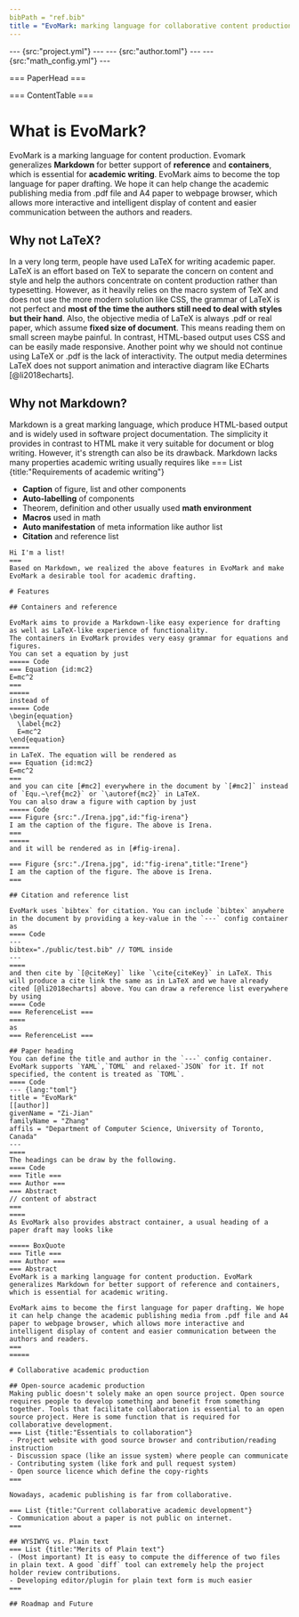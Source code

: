 ```yaml
---
bibPath = "ref.bib"
title = "EvoMark: marking language for collaborative content production"
---
```

--- {src:"project.yml"} ---
--- {src:"author.toml"} ---
--- {src:"math_config.yml"} ---

=== PaperHead ===

=== ContentTable ===


# What is EvoMark?

EvoMark is a marking language for content production. Evomark generalizes **Markdown** for better support of **reference** and **containers**, which is essential for **academic writing**. 
EvoMark aims to become the top language for paper drafting. We hope it can help change the academic publishing media from .pdf file and A4 paper to webpage browser, which allows more interactive and intelligent display of content and easier communication between the authors and readers.

## Why not LaTeX?

In a very long term, people have used LaTeX for writing academic paper. LaTeX is an effort based on TeX to separate the concern on content and style and help the authors concentrate on content production rather than typesetting. 
However, as it heavily relies on the macro system of TeX and does not use the more modern solution like CSS, the grammar of LaTeX is not perfect and **most of the time the authors still need to deal with styles but their hand**. 
Also, the objective media of LaTeX is always .pdf or real paper, which assume **fixed size of document**. This means reading them on small screen maybe painful. In contrast, HTML-based output uses CSS and can be easily made responsive.
Another point why we should not continue using LaTeX or .pdf is the lack of interactivity. The output media determines LaTeX does not support animation and interactive diagram like ECharts [@li2018echarts].

## Why not Markdown?

Markdown is a great marking language, which produce HTML-based output and is widely used in software project documentation. 
The simplicity it provides in contrast to HTML make it very suitable for document or blog writing. 
However, it's strength can also be its drawback. 
Markdown lacks many properties academic writing usually requires like
=== List {title:"Requirements of academic writing"}
- **Caption** of figure, list and other components
- **Auto-labelling** of components
- Theorem, definition and other usually used **math environment**
- **Macros** used in math
- **Auto manifestation** of meta information like author list
- **Citation** and reference list
~~~~
Hi I'm a list!
===
Based on Markdown, we realized the above features in EvoMark and make EvoMark a desirable tool for academic drafting.  

# Features

## Containers and reference

EvoMark aims to provide a Markdown-like easy experience for drafting as well as LaTeX-like experience of functionality.
The containers in EvoMark provides very easy grammar for equations and figures. 
You can set a equation by just
===== Code
=== Equation {id:mc2}
E=mc^2
===
===== 
instead of
===== Code
\begin{equation}
  \label{mc2}
  E=mc^2
\end{equation}
=====
in LaTeX. The equation will be rendered as 
=== Equation {id:mc2}
E=mc^2
===
and you can cite [#mc2] everywhere in the document by `[#mc2]` instead of `Equ.~\ref{mc2}` or `\autoref{mc2}` in LaTeX. 
You can also draw a figure with caption by just
===== Code
=== Figure {src:"./Irena.jpg",id:"fig-irena"}
I am the caption of the figure. The above is Irena.
===
=====
and it will be rendered as in [#fig-irena].

=== Figure {src:"./Irena.jpg", id:"fig-irena",title:"Irene"} 
I am the caption of the figure. The above is Irena.
===

## Citation and reference list

EvoMark uses `bibtex` for citation. You can include `bibtex` anywhere in the document by providing a key-value in the `---` config container as
==== Code
---
bibtex="./public/test.bib" // TOML inside
---
====
and then cite by `[@citeKey]` like `\cite{citeKey}` in LaTeX. This will produce a cite link the same as in LaTeX and we have already cited [@li2018echarts] above. You can draw a reference list everywhere by using
==== Code
=== ReferenceList ===
====
as
=== ReferenceList ===

## Paper heading
You can define the title and author in the `---` config container. EvoMark supports `YAML`,`TOML` and relaxed-`JSON` for it. If not specified, the content is treated as `TOML`.
==== Code
--- {lang:"toml"}
title = "EvoMark"
[[author]]
givenName = "Zi-Jian"
familyName = "Zhang"
affils = "Department of Computer Science, University of Toronto, Canada"
---
==== 
The headings can be draw by the following.
==== Code
=== Title ===
=== Author ===
=== Abstract
// content of abstract
===
====
As EvoMark also provides abstract container, a usual heading of a paper draft may looks like

===== BoxQuote
=== Title ===
=== Author ===
=== Abstract
EvoMark is a marking language for content production. EvoMark generalizes Markdown for better support of reference and containers, which is essential for academic writing. 

EvoMark aims to become the first language for paper drafting. We hope it can help change the academic publishing media from .pdf file and A4 paper to webpage browser, which allows more interactive and intelligent display of content and easier communication between the authors and readers. 
===
=====

# Collaborative academic production

## Open-source academic production
Making public doesn't solely make an open source project. Open source requires people to develop something and benefit from something together. Tools that facilitate collaboration is essential to an open source project. Here is some function that is required for collaborative development.
=== List {title:"Essentials to collaboration"}
- Project website with good source browser and contribution/reading instruction
- Discussion space (like an issue system) where people can communicate
- Contributing system (like fork and pull request system)
- Open source licence which define the copy-rights 
===

Nowadays, academic publishing is far from collaborative.

=== List {title:"Current collaborative academic development"} 
- Communication about a paper is not public on internet.
===

## WYSIWYG vs. Plain text
=== List {title:"Merits of Plain text"}
- (Most important) It is easy to compute the difference of two files in plain text. A good `diff` tool can extremely help the project holder review contributions.
- Developing editor/plugin for plain text form is much easier
===

## Roadmap and Future